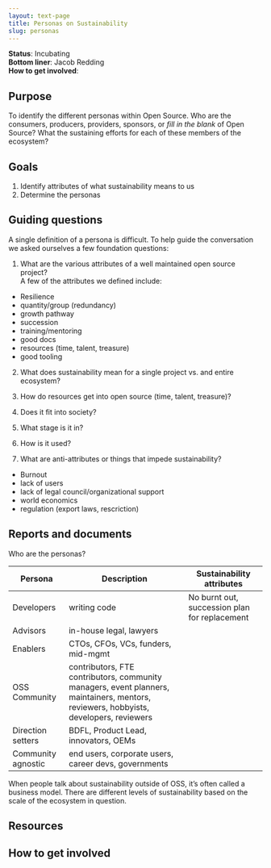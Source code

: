 ```yaml
---
layout: text-page
title: Personas on Sustainability
slug: personas
---
```


**Status**: Incubating<br>
**Bottom liner**: Jacob Redding<br>
**How to get involved**:

## Purpose
To identify the different personas within Open Source. Who are the consumers, producers, providers, sponsors, or *fill in the blank* of Open Source? What the sustaining efforts for each of these members of the ecosystem? 

## Goals
1. Identify attributes of what sustainability means to us
2. Determine the personas

## Guiding questions
A single definition of a persona is difficult. To help guide the conversation we asked ourselves a few foundation questions: 

1. What are the various attributes of a well maintained open source project?  
A few of the attributes we defined include: 
- Resilience
- quantity/group (redundancy)
- growth pathway
- succession
- training/mentoring
- good docs
- resources (time, talent, treasure)
- good tooling

2. What does sustainability mean for a single project vs. and entire ecosystem?

3. How do resources get into open source (time, talent, treasure)?
4. Does it fit into society? 
5. What stage is it in? 
6. How is it used?

7. What are anti-attributes or things that impede sustainability?
- Burnout
- lack of users
- lack of legal council/organizational support
- world economics
- regulation (export laws, rescriction)

## Reports and documents
Who are the personas? 

| Persona | Description | Sustainability attributes |
| --- | ----------- | ----------- |
| Developers | writing code | No burnt out, succession plan for replacement |
| Advisors |  in-house legal, lawyers | |
| Enablers |  CTOs, CFOs, VCs, funders, mid-mgmt  | |
| OSS Community |  contributors, FTE contributors, community managers, event planners, maintainers, mentors, reviewers, hobbyists, developers, reviewers  | |
| Direction setters |  BDFL, Product Lead, innovators, OEMs  | |
|  Community agnostic|  end users, corporate users, career devs, governments  | |

When people talk about sustainability outside of OSS, it’s often called a business model. There are different levels of sustainability based on the scale of the ecosystem in question.

## Resources

## How to get involved
